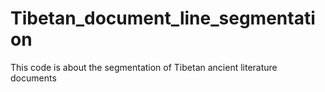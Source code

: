 # Tibetan_document_line_segmentation
This code is about the segmentation of Tibetan ancient literature documents
